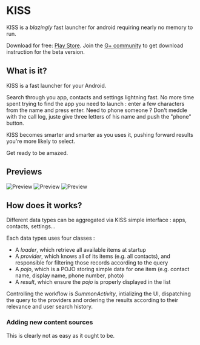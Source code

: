 KISS
======
KISS is a *blazingly* fast launcher for android requiring nearly no memory to run.

Download for free: [Play Store](https://play.google.com/store/apps/details?id=fr.neamar.kiss).
Join the [G+ community](https://plus.google.com/communities/116489528310489783081) to get download instruction for the beta version.

What is it?
------------
KISS is a fast launcher for your Android.

Search through you app, contacts and settings lightning fast.
No more time spent trying to find the app you need to launch : enter a few characters from the name and press enter.
Need to phone someone ? Don't meddle with the call log, juste give three letters of his name and push the "phone" button.

KISS becomes smarter and smarter as you uses it, pushing forward results you're more likely to select.

Get ready to be amazed.

Previews
---------------------

![Preview](https://lh3.googleusercontent.com/1B-Vc9Tqh6bfGCVyKXkYSZycwY9Z4g6NxX3ULAKdCPgi9pmGHoyIelC4nsVbQK8d5l0i)
![Preview](https://lh3.googleusercontent.com/ADlhgu6JBVOJRn_XS-BbFbw6HtGopVABpBSdBMfANXpGpicFY3jxVLcuBhnJ9QkSshTp)
![Preview](https://lh3.googleusercontent.com/17JTZKi0wh8ReNTMmhEzoR1Iu_mirK867_H2GbMwDhFf8QwpqhxzccpBLAFo5DbFdg)


How does it works?
-------------------
Different data types can be aggregated via KISS simple interface : apps, contacts, settings...

Each data types uses four classes :

* A *loader*, which retrieve all available items at startup
* A *provider*, which knows all of its items (e.g. all contacts), and responsible for filtering those records according to the query
* A *pojo*, which is a POJO storing simple data for one item (e.g. contact name, display name, phone number, photo)
* A *result*, which ensure the *pojo* is properly displayed in the list

Controlling the workflow is *SummonActivity*, intializing the UI, dispatching the query to the providers and ordering the results according to their relevance and user search history.

### Adding new content sources
This is clearly not as easy as it ought to be.

